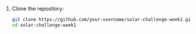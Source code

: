 
1. Clone the repository:
   ```bash
   git clone https://github.com/your-username/solar-challenge-week1.git
   cd solar-challenge-week1
